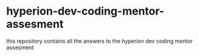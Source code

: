 # hyperion-dev-coding-mentor-assesment
 this repository contains all the answers to the hyperion dev coding mentor assesment
